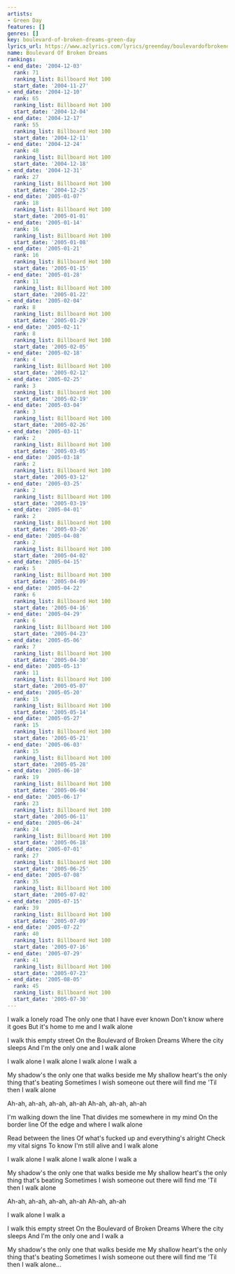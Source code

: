 ```yaml
---
artists:
- Green Day
features: []
genres: []
key: boulevard-of-broken-dreams-green-day
lyrics_url: https://www.azlyrics.com/lyrics/greenday/boulevardofbrokendreams.html
name: Boulevard Of Broken Dreams
rankings:
- end_date: '2004-12-03'
  rank: 71
  ranking_list: Billboard Hot 100
  start_date: '2004-11-27'
- end_date: '2004-12-10'
  rank: 65
  ranking_list: Billboard Hot 100
  start_date: '2004-12-04'
- end_date: '2004-12-17'
  rank: 55
  ranking_list: Billboard Hot 100
  start_date: '2004-12-11'
- end_date: '2004-12-24'
  rank: 48
  ranking_list: Billboard Hot 100
  start_date: '2004-12-18'
- end_date: '2004-12-31'
  rank: 27
  ranking_list: Billboard Hot 100
  start_date: '2004-12-25'
- end_date: '2005-01-07'
  rank: 18
  ranking_list: Billboard Hot 100
  start_date: '2005-01-01'
- end_date: '2005-01-14'
  rank: 16
  ranking_list: Billboard Hot 100
  start_date: '2005-01-08'
- end_date: '2005-01-21'
  rank: 16
  ranking_list: Billboard Hot 100
  start_date: '2005-01-15'
- end_date: '2005-01-28'
  rank: 11
  ranking_list: Billboard Hot 100
  start_date: '2005-01-22'
- end_date: '2005-02-04'
  rank: 8
  ranking_list: Billboard Hot 100
  start_date: '2005-01-29'
- end_date: '2005-02-11'
  rank: 8
  ranking_list: Billboard Hot 100
  start_date: '2005-02-05'
- end_date: '2005-02-18'
  rank: 4
  ranking_list: Billboard Hot 100
  start_date: '2005-02-12'
- end_date: '2005-02-25'
  rank: 3
  ranking_list: Billboard Hot 100
  start_date: '2005-02-19'
- end_date: '2005-03-04'
  rank: 3
  ranking_list: Billboard Hot 100
  start_date: '2005-02-26'
- end_date: '2005-03-11'
  rank: 2
  ranking_list: Billboard Hot 100
  start_date: '2005-03-05'
- end_date: '2005-03-18'
  rank: 2
  ranking_list: Billboard Hot 100
  start_date: '2005-03-12'
- end_date: '2005-03-25'
  rank: 2
  ranking_list: Billboard Hot 100
  start_date: '2005-03-19'
- end_date: '2005-04-01'
  rank: 2
  ranking_list: Billboard Hot 100
  start_date: '2005-03-26'
- end_date: '2005-04-08'
  rank: 2
  ranking_list: Billboard Hot 100
  start_date: '2005-04-02'
- end_date: '2005-04-15'
  rank: 5
  ranking_list: Billboard Hot 100
  start_date: '2005-04-09'
- end_date: '2005-04-22'
  rank: 6
  ranking_list: Billboard Hot 100
  start_date: '2005-04-16'
- end_date: '2005-04-29'
  rank: 6
  ranking_list: Billboard Hot 100
  start_date: '2005-04-23'
- end_date: '2005-05-06'
  rank: 7
  ranking_list: Billboard Hot 100
  start_date: '2005-04-30'
- end_date: '2005-05-13'
  rank: 11
  ranking_list: Billboard Hot 100
  start_date: '2005-05-07'
- end_date: '2005-05-20'
  rank: 15
  ranking_list: Billboard Hot 100
  start_date: '2005-05-14'
- end_date: '2005-05-27'
  rank: 15
  ranking_list: Billboard Hot 100
  start_date: '2005-05-21'
- end_date: '2005-06-03'
  rank: 15
  ranking_list: Billboard Hot 100
  start_date: '2005-05-28'
- end_date: '2005-06-10'
  rank: 19
  ranking_list: Billboard Hot 100
  start_date: '2005-06-04'
- end_date: '2005-06-17'
  rank: 23
  ranking_list: Billboard Hot 100
  start_date: '2005-06-11'
- end_date: '2005-06-24'
  rank: 24
  ranking_list: Billboard Hot 100
  start_date: '2005-06-18'
- end_date: '2005-07-01'
  rank: 27
  ranking_list: Billboard Hot 100
  start_date: '2005-06-25'
- end_date: '2005-07-08'
  rank: 35
  ranking_list: Billboard Hot 100
  start_date: '2005-07-02'
- end_date: '2005-07-15'
  rank: 39
  ranking_list: Billboard Hot 100
  start_date: '2005-07-09'
- end_date: '2005-07-22'
  rank: 40
  ranking_list: Billboard Hot 100
  start_date: '2005-07-16'
- end_date: '2005-07-29'
  rank: 41
  ranking_list: Billboard Hot 100
  start_date: '2005-07-23'
- end_date: '2005-08-05'
  rank: 45
  ranking_list: Billboard Hot 100
  start_date: '2005-07-30'
---
```


I walk a lonely road
The only one that I have ever known
Don't know where it goes
But it's home to me and I walk alone

I walk this empty street
On the Boulevard of Broken Dreams
Where the city sleeps
And I'm the only one and I walk alone

I walk alone
I walk alone
I walk alone
I walk a

My shadow's the only one that walks beside me
My shallow heart's the only thing that's beating
Sometimes I wish someone out there will find me
'Til then I walk alone

Ah-ah, ah-ah, ah-ah, ah-ah
Ah-ah, ah-ah, ah-ah

I'm walking down the line
That divides me somewhere in my mind
On the border line
Of the edge and where I walk alone

Read between the lines
Of what's fucked up and everything's alright
Check my vital signs
To know I'm still alive and I walk alone

I walk alone
I walk alone
I walk alone
I walk a

My shadow's the only one that walks beside me
My shallow heart's the only thing that's beating
Sometimes I wish someone out there will find me
'Til then I walk alone

Ah-ah, ah-ah, ah-ah, ah-ah
Ah-ah, ah-ah

I walk alone
I walk a

I walk this empty street
On the Boulevard of Broken Dreams
Where the city sleeps
And I'm the only one and I walk a

My shadow's the only one that walks beside me
My shallow heart's the only thing that's beating
Sometimes I wish someone out there will find me
'Til then I walk alone...



